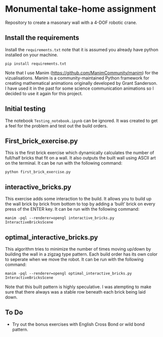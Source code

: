 # Monumental take-home assignment
Repository to create a masonary wall with a 4-DOF robotic crane.

## Install the requirements
Install the ```requirements.txt``` note that it is assumed you already have python installed on your machine.
```
pip install requirements.txt
```
Note that I use Manim (https://github.com/ManimCommunity/manim) for the vizualisations. Manim is a community-maintained Python framework for creating mathematical animations originally developed by Grant Sanderson. I have used it in the past for some science communication animations so I decided to use it again for this project.

## Initial testing
The notebook ```Testing_notebook.ipynb``` can be ignored. It was created to get a feel for the problem and test out the build orders.

## First_brick_exercise.py
This is the first brick exercise which dynamically calculates the number of full/half bricks that fit on a wall. It also outputs the built wall using ASCII art on the terminal. It can be run with the following command:
```
python first_brick_exercise.py
```

## interactive_bricks.py
This exercise adds some interaction to the build. It allows you to build up the wall brick by brick from bottom to top by adding a ‘built’ brick on every press of the ENTER key. It can be run with the following command:
```
manim -pql --renderer=opengl interactive_bricks.py InteractiveBricksScene
```

## optimal_interactive_bricks.py
This algorithm tries to minimize the number of times moving up/down by building the wall in a zigzag type pattern. Each build order has its own color to seperate when we move the robot. It can be run with the following command:

```
manim -pql --renderer=opengl optimal_interactive_bricks.py InteractiveBricksScene
```
Note that this built pattern is highly speculative. I was atempting to make sure that there always was a stable row beneath each brick being laid down. 

## To Do
- Try out the bonus exercises with English Cross Bond or wild bond pattern.
